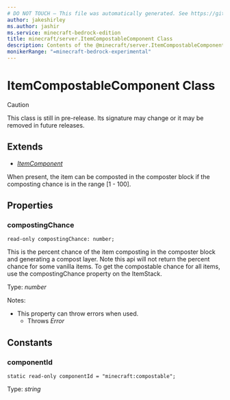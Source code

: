 ```yaml
---
# DO NOT TOUCH — This file was automatically generated. See https://github.com/mojang/minecraftapidocsgenerator to modify descriptions, examples, etc.
author: jakeshirley
ms.author: jashir
ms.service: minecraft-bedrock-edition
title: minecraft/server.ItemCompostableComponent Class
description: Contents of the @minecraft/server.ItemCompostableComponent class.
monikerRange: "=minecraft-bedrock-experimental"
---
```

# ItemCompostableComponent Class

> [!CAUTION]
> This class is still in pre-release.  Its signature may change or it may be removed in future releases.

## Extends
- [*ItemComponent*](ItemComponent.md)

When present, the item can be composted in the composter block if the composting chance is in the range [1 - 100].

## Properties

### **compostingChance**
`read-only compostingChance: number;`

This is the percent chance of the item composting in the composter block and generating a compost layer. Note this api will not return the percent chance for some vanilla items. To get the compostable chance for all items, use the compostingChance property on the ItemStack.

Type: *number*

Notes:
  - This property can throw errors when used.
    - Throws *Error*

## Constants

### **componentId**
`static read-only componentId = "minecraft:compostable";`

Type: *string*
